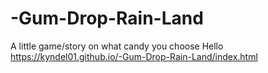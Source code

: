 # -Gum-Drop-Rain-Land
A little game/story on what candy you choose
Hello
https://kyndel01.github.io/-Gum-Drop-Rain-Land/index.html
